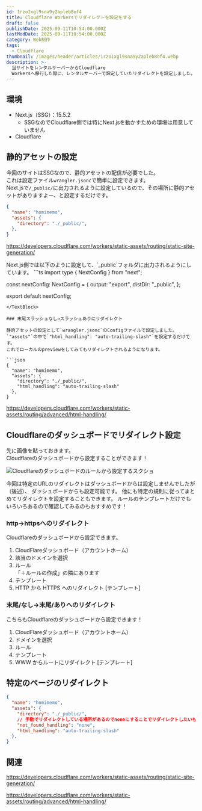 ```yaml
---
id: 1rzo1xgl9sna9y2apleb8of4
title: Cloudflare Workersでリダイレクトを設定をする
draft: false
publishDate: 2025-09-11T10:54:00.000Z
lastModDate: 2025-09-11T10:54:00.000Z
category: Web制作
tags:
  - Cloudflare
thumbnail: /images/header/articles/1rzo1xgl9sna9y2apleb8of4.webp
description: >-
  当サイトをレンタルサーバーからCloudflare
  Workersへ移行した際に、レンタルサーバーで設定していたリダイレクトを設定しました。その時のメモです。
---
```

## 環境

- Next.js（SSG）：15.5.2
  - SSGなのでCloudflare側では特にNext.jsを動かすための環境は用意していません
- Cloudflare

## 静的アセットの設定

今回のサイトはSSGなので、静的アセットの配信が必要でした。  
これは設定ファイル`wrangler.jsonc`で簡単に設定できます。  
Next.jsで`/_public/`に出力されるように設定しているので、その場所に静的アセットがありますよー、と設定するだけです。

```json
{
  "name": "homimemo",
  "assets": {
    "directory": "./_public/",
  },
}
```

https://developers.cloudflare.com/workers/static-assets/routing/static-site-generation/

<TextBlock blockType="note">
Next.js側では以下のように設定して、`_public`フォルダに出力されるようにしています。
```ts
import type { NextConfig } from "next";

const nextConfig: NextConfig = {
  output: "export",
  distDir: "_public",
};

export default nextConfig;

```
</TextBlock>

### 末尾スラッシュなし→スラッシュありにリダイレクト

静的アセットの設定として`wrangler.jsonc`のConfigファイルで設定しました。  
`"assets"`の中で`"html_handling": "auto-trailing-slash"`を設定するだけです。  
これでローカルのpreviewをしてみてもリダイレクトされるようになります。

```json
{
  "name": "homimemo",
  "assets": {
    "directory": "./_public/",
    "html_handling": "auto-trailing-slash"
  },
}
```

https://developers.cloudflare.com/workers/static-assets/routing/advanced/html-handling/

## Cloudflareのダッシュボードでリダイレクト設定

先に画像を貼っておきます。  
Cloudflareのダッシュボードから設定することができます！  

![Cloudflareのダッシュボードのルールから設定するスクショ](/images/article/1rzo1xgl9sna9y2apleb8of4/cloudflare_rule.webp)

<TextBlock blockType="info">
今回は特定のURLのリダイレクトはダッシュボードからは設定しませんでしたが（後述）、  ダッシュボードからも設定可能です。  
他にも特定の規則に従ってまとめてリダイレクトを設定することもできます。  
ルールのテンプレートだけでもいろいろあるので確認してみるのもおすすめです！
</TextBlock>

### http→httpsへのリダイレクト

Cloudflareのダッシュボードから設定できます。

1. CloudFlareダッシュボード（アカウントホーム）
2. 該当のドメインを選択
3. ルール  
「＋ルールの作成」の隣にあります
4. テンプレート
5. HTTP から HTTPS へのリダイレクト [テンプレート]

### 末尾/なし→末尾/ありへのリダイレクト

こちらもCloudflareのダッシュボードから設定できます！

1. CloudFlareダッシュボード（アカウントホーム）
2. ドメインを選択
3. ルール
4. テンプレート
5. WWW からルートにリダイレクト [テンプレート]

## 特定のページのリダイレクト

```json
{
  "name": "homimemo",
  "assets": {
    "directory": "./_public/",
    // 手動でリダイレクトしている場所があるのでnoneにすることでリダイレクトしたいものをASSETSが404を先に返してしまわないようにする
    "not_found_handling": "none",
    "html_handling": "auto-trailing-slash"
  },
}
```

## 関連

https://developers.cloudflare.com/workers/static-assets/routing/static-site-generation/

https://developers.cloudflare.com/workers/static-assets/routing/advanced/html-handling/
